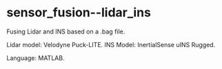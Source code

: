 # sensor_fusion--lidar_ins

Fusing Lidar and INS based on a .bag file.

Lidar model: Velodyne Puck-LITE.
INS Model: InertialSense uINS Rugged.

Language: MATLAB.


